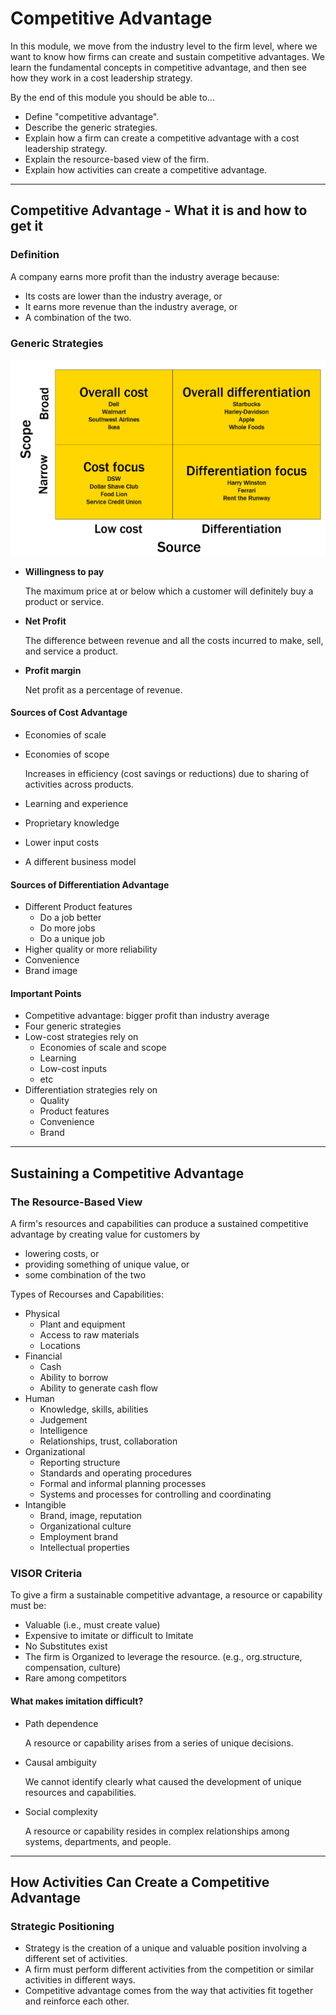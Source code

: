 # Competitive Advantage

In this module, we move from the industry level to the firm level, where we want to know how firms can create and sustain competitive advantages. We learn the fundamental concepts in competitive advantage, and then see how they work in a cost leadership strategy.

By the end of this module you should be able to...

- Define "competitive advantage".
- Describe the generic strategies.
- Explain how a firm can create a competitive advantage with a cost leadership strategy.
- Explain the resource-based view of the firm.
- Explain how activities can create a competitive advantage.

---

## Competitive Advantage - What it is and how to get it

### Definition

A company earns more profit than the industry average because:

- Its costs are lower than the industry average, or
- It earns more revenue than the industry average, or
- A combination of the two.

### Generic Strategies

![generic strategies](./screenshots/generic-strategies.png)

- **Willingness to pay**

  The maximum price at or below which a customer will definitely buy a product or service.

- **Net Profit**

  The difference between revenue and all the costs incurred to make, sell, and service a product.

- **Profit margin**

  Net profit as a percentage of revenue.

#### Sources of Cost Advantage

- Economies of scale
- Economies of scope

  Increases in efficiency (cost savings or reductions) due to sharing of activities across products.

- Learning and experience
- Proprietary knowledge
- Lower input costs
- A different business model

#### Sources of Differentiation Advantage

- Different Product features
  - Do a job better
  - Do more jobs
  - Do a unique job
- Higher quality or more reliability
- Convenience
- Brand image

#### Important Points

- Competitive advantage: bigger profit than industry average
- Four generic strategies
- Low-cost strategies rely on
  - Economies of scale and scope
  - Learning
  - Low-cost inputs
  - etc
- Differentiation strategies rely on
  - Quality
  - Product features
  - Convenience
  - Brand

---

## Sustaining a Competitive Advantage

### The Resource-Based View

A firm's resources and capabilities can produce a sustained competitive advantage by creating value for customers by

- lowering costs, or
- providing something of unique value, or
- some combination of the two

Types of Recourses and Capabilities:

- Physical
  - Plant and equipment
  - Access to raw materials
  - Locations
- Financial
  - Cash
  - Ability to borrow
  - Ability to generate cash flow
- Human
  - Knowledge, skills, abilities
  - Judgement
  - Intelligence
  - Relationships, trust, collaboration
- Organizational
  - Reporting structure
  - Standards and operating procedures
  - Formal and informal planning processes
  - Systems and processes for controlling and coordinating
- Intangible
  - Brand, image, reputation
  - Organizational culture
  - Employment brand
  - Intellectual properties

### VISOR Criteria

To give a firm a sustainable competitive advantage, a resource or capability must be:

- Valuable (i.e., must create value)
- Expensive to imitate or difficult to Imitate
- No Substitutes exist
- The firm is Organized to leverage the resource. (e.g., org.structure, compensation, culture)
- Rare among competitors

#### What makes imitation difficult?

- Path dependence

  A resource or capability arises from a series of unique decisions.

- Causal ambiguity

  We cannot identify clearly what caused the development of unique resources and capabilities.

- Social complexity

  A resource or capability resides in complex relationships among systems, departments, and people.

---

## How Activities Can Create a Competitive Advantage

### Strategic Positioning

- Strategy is the creation of a unique and valuable position involving a different set of activities.
- A firm must perform different activities from the competition or similar activities in different ways.
- Competitive advantage comes from the way that activities fit together and reinforce each other.
